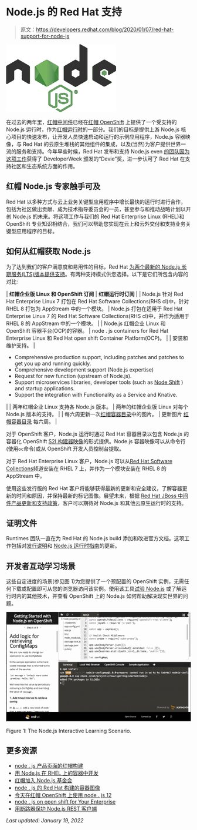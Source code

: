 # Node.js 的 Red Hat 支持

> 原文：<https://developers.redhat.com/blog/2020/01/07/red-hat-support-for-node-js>

![Node.js Foundation Logo](img/1a062f73a47a3ea754e636ceffa7c5f9.png)

在过去的两年里，[红帽中间件](https://developers.redhat.com/middleware/)已经在[红帽 OpenShift](https://developers.redhat.com/openshift/) 上提供了一个受支持的 Node.js 运行时，作为[红帽运行时](https://www.redhat.com/en/products/runtimes)的一部分。我们的目标是提供上游 Node.js 核心项目的快速发布，让开发人员快速启动和运行的示例应用程序，Node.js 容器映像，与 Red Hat 的云原生堆栈的其他组件的集成，以及(当然)为客户提供世界一流的服务和支持。今年早些时候，Red Hat 发布和支持 Node.js even [的团队因为这项工作](https://developers.redhat.com/blog/2019/03/01/rhoar-node-js-wins-a-devie-award/)获得了 DeveloperWeek 颁发的“Devie”奖，进一步认可了 Red Hat 在支持社区和生态系统方面的作用。

## 红帽 Node.js 专家触手可及

Red Hat 以多种方式与云上业务关键型应用程序中增长最快的运行时进行合作，包括为社区做出贡献、成为技术指导委员会的一员，甚至参与和推动战略计划以开创 Node.js 的未来。将这项工作与我们的 Red Hat Enterprise Linux (RHEL)和 OpenShift 专业知识相结合，我们可以帮助您实现在云上和云外交付和支持业务关键型应用程序的目标。

## 如何从红帽获取 Node.js

为了达到我们的客户满意度和易用性的目标，Red Hat [为两个最新的 Node.js 长期服务(LTS)版本提供支持](https://access.redhat.com/products/nodejs/)。有两种支持模式供您选择。以下是它们所包含内容的对比:

| **红帽企业版 Linux 和 OpenShift 订阅** | **红帽运行时订阅** |
| Node.js 针对 Red Hat Enterprise Linux 7 打包在 Red Hat Software Collections(RHS cl)中，针对 RHEL 8 打包为 AppStream 中的一个模块。 | Node.js 打包在适用于 Red Hat Enterprise Linux 7 的 Red Hat Software Collections(RHS cl)中，并作为适用于 RHEL 8 的 AppStream 中的一个模块。 |
| Node.js 红帽企业 Linux 和 OpenShift 容器平台(OCP)的容器。 | node . js containers for Red Hat Enterprise Linux 和 Red Hat open shift Container Platform(OCP)。 |
| 安装和维护支持。 | 

*   Comprehensive production support, including patches and patches to get you up and running quickly.
*   Comprehensive development support (Node.js expertise)
*   Request for new function (upstream of Node.js).
*   Support microservices libraries, developer tools (such as [Node Shift](https://developers.redhat.com/blog/2019/08/30/easily-deploy-node-js-applications-to-red-hat-openshift-using-nodeshift/) ) and startup applications.
*   Support the integration with Functionality as a Service and Knative.

 |
| 两年红帽企业 Linux 支持各 Node.js 版本。 | 两年的红帽企业版 Linux 对每个 Node.js 版本的支持。 |
| 每六周更新一次[红帽容器目录](https://catalog.redhat.com/software/containers/search?q=node.js&p=1)中的图片。 | 更新图片 [红帽容器目录](https://catalog.redhat.com/software/containers/search?q=node.js&p=1) 每六周。 |

对于 OpenShift 客户，Node.js 运行时通过 Red Hat 容器目录以包含 Node.js 的容器化 OpenShift [S2I 构建器映像](https://blog.openshift.com/create-s2i-builder-image/)的形式提供。Node.js 容器映像可以从命令行(使用`oc`命令)或从 OpenShift 开发人员控制台提取。

对于 Red Hat Enterprise Linux 客户，Node.js 可以从[Red Hat Software Collections](https://developers.redhat.com/products/softwarecollections/overview)频道安装在 RHEL 7 上，并作为一个模块安装在 RHEL 8 的 AppStream 中。

使用这些发行版的 Red Hat 客户将能够获得最新的更新和安全建议，了解容器更新的时间和原因，并保持最新的标记图像。展望未来，根据 [Red Hat JBoss 中间件产品更新和支持政策](https://access.redhat.com/support/policy/updates/jboss_notes)，客户可以期待对 Node.js 和其他云原生运行时的支持。

## 证明文件

Runtimes 团队一直在为 Red Hat 的 Node.js build 添加和改进官方文档。这项工作包括对[发行说明](https://access.redhat.com/documentation/en-us/red_hat_build_of_node.js/10/html/release_notes_for_node.js_10/)和 [Node.js 运行时指南](https://access.redhat.com/documentation/en-us/red_hat_build_of_node.js/10/html/node.js_runtime_guide/)的更新。

## 开发者互动学习场景

这些自定进度的场景(参见图 1)为您提供了一个预配置的 OpenShift 实例，无需任何下载或配置即可从您的浏览器访问该实例。使用该工具[试验 Node.js](https://learn.openshift.com/middleware/rhoar-getting-started-nodejs/) 或了解运行时内的其他技术，并查看 OpenShift 上的 Node.js 如何帮助解决现实世界的问题。

[![](img/31be319763bf9ff78536dcb14bf161a7.png "katacoda-node")](/sites/default/files/blog/2018/03/katacoda-node.png)

Figure 1: The Node.js Interactive Learning Scenario.

## 更多资源

*   [node . js 产品页面的红帽构建](https://access.redhat.com/products/nodejs/)
*   [用 Node.js 在 RHEL 上的容器中开发](https://developers.redhat.com/blog/2019/09/13/develop-with-node-js-in-a-container-on-red-hat-enterprise-linux/)
*   [红帽加入 Node.js 基金会](https://developers.redhat.com/blog/2015/10/07/red-hat-joins-node-js-foundation/)
*   [node . js 的 Red Hat 构建的容器图像](https://catalog.redhat.com/software/containers/search?q=node.js&p=1)
*   [今天在红帽 OpenShift 上使用 node . js 12](https://developers.redhat.com/blog/2019/04/29/use-node-js-12-on-red-hat-openshift-today/)
*   [node . js on open shift for Your Enterprise](http://lanceball.com/riviera-dev-2017/)
*   [用断路器保护 Node.js REST 客户端](https://lanceball.com/words/2017/01/05/protect-your-node-js-rest-clients-with-circuit-breakers)

*Last updated: January 19, 2022*